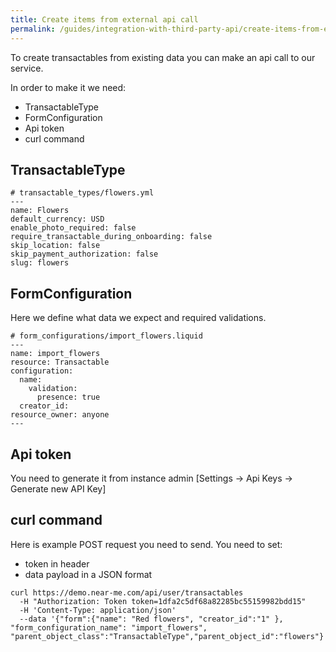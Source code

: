```yaml
---
title: Create items from external api call
permalink: /guides/integration-with-third-party-api/create-items-from-external-api-call/
---
```


To create transactables from existing data you can make an api call to our service. 

In order to make it we need:
- TransactableType
- FormConfiguration
- Api token
- curl command


## TransactableType

```
# transactable_types/flowers.yml
---
name: Flowers
default_currency: USD
enable_photo_required: false
require_transactable_during_onboarding: false
skip_location: false
skip_payment_authorization: false
slug: flowers
```

## FormConfiguration

Here we define what data we expect and required validations.

```
# form_configurations/import_flowers.liquid
---
name: import_flowers
resource: Transactable
configuration:
  name:
    validation:
      presence: true
  creator_id:
resource_owner: anyone
---
```

## Api token

You need to generate it from instance admin [Settings -> Api Keys -> Generate new API Key]

## curl command

Here is example POST request you need to send. You need to set:
- token in header
- data payload in a JSON format 

```
curl https://demo.near-me.com/api/user/transactables 
  -H "Authorization: Token token=1dfa2c5df68a82285bc55159982bdd15" 
  -H 'Content-Type: application/json'  
  --data '{"form":{"name": "Red flowers", "creator_id":"1" }, "form_configuration_name": "import_flowers", "parent_object_class":"TransactableType","parent_object_id":"flowers"}'
```
